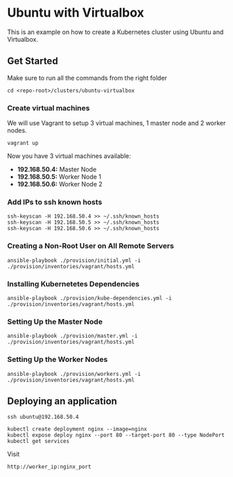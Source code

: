 # Ubuntu with Virtualbox

This is an example on how to create a Kubernetes cluster using Ubuntu and
Virtualbox.

## Get Started

Make sure to run all the commands from the right folder

```shell
cd <repo-root>/clusters/ubuntu-virtualbox
```

### Create virtual machines

We will use Vagrant to setup 3 virtual machines, 1 master node and 2 worker
nodes.

```shell
vagrant up
```

Now you have 3 virtual machines available:

- **192.168.50.4:** Master Node
- **192.168.50.5:** Worker Node 1
- **192.168.50.6:** Worker Node 2

### Add IPs to ssh known hosts

```shell
ssh-keyscan -H 192.168.50.4 >> ~/.ssh/known_hosts
ssh-keyscan -H 192.168.50.5 >> ~/.ssh/known_hosts
ssh-keyscan -H 192.168.50.6 >> ~/.ssh/known_hosts
```

### Creating a Non-Root User on All Remote Servers

```shell
ansible-playbook ./provision/initial.yml -i ./provision/inventories/vagrant/hosts.yml
```

### Installing Kubernetetes Dependencies

```shell
ansible-playbook ./provision/kube-dependencies.yml -i ./provision/inventories/vagrant/hosts.yml
```

### Setting Up the Master Node

```shell
ansible-playbook ./provision/master.yml -i ./provision/inventories/vagrant/hosts.yml
```

### Setting Up the Worker Nodes

```shell
ansible-playbook ./provision/workers.yml -i ./provision/inventories/vagrant/hosts.yml
```

## Deploying an application

```shell
ssh ubuntu@192.168.50.4
```

```shell
kubectl create deployment nginx --image=nginx
kubectl expose deploy nginx --port 80 --target-port 80 --type NodePort
kubectl get services
```

Visit

```text
http://worker_ip:nginx_port
```
